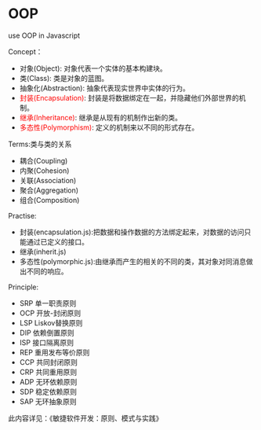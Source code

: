 # OOP

use OOP in Javascript

Concept：

<ul>
  <li>对象(Object): 对象代表一个实体的基本构建块。</li>
  <li>类(Class): 类是对象的蓝图。</li>
  <li>抽象化(Abstraction): 抽象代表现实世界中实体的行为。</li>
  <li><span style="color: red">封装(Encapsulation)</span>: 封装是将数据绑定在一起，并隐藏他们外部世界的机制。</li>
  <li><span style="color: red">继承(Inheritance)</span>: 继承是从现有的机制作出新的类。</li>
  <li><span style="color: red">多态性(Polymorphism)</span>: 定义的机制来以不同的形式存在。</li>
</ul>

Terms:类与类的关系

<ul>
  <li>耦合(Coupling)</li>
  <li>内聚(Cohesion)</li>
  <li>关联(Association)</li>
  <li>聚合(Aggregation)</li>
  <li>组合(Composition)</li>
</ul>

Practise:

<ul>
  <li>
    封装(encapsulation.js):把数据和操作数据的方法绑定起来，对数据的访问只能通过已定义的接口。
  </li>
  <li>
    继承(inherit.js)
  </li>
  <li>
    多态性(polymorphic.js):由继承而产生的相关的不同的类，其对象对同消息做出不同的响应。
  </li>
</ul>

Principle:

<ul>
  <li>SRP 单一职责原则</li>
  <li>OCP 开放-封闭原则</li>
  <li>LSP Liskov替换原则</li>
  <li>DIP 依赖倒置原则</li>
  <li>ISP 接口隔离原则</li>

  <li>REP 重用发布等价原则</li>
  <li>CCP 共同封闭原则</li>
  <li>CRP 共同重用原则</li>
  <li>ADP 无环依赖原则</li>
  <li>SDP 稳定依赖原则</li>
  <li>SAP 无环抽象原则</li>
</ul>

<p>此内容详见：《敏捷软件开发：原则、模式与实践》</p>
